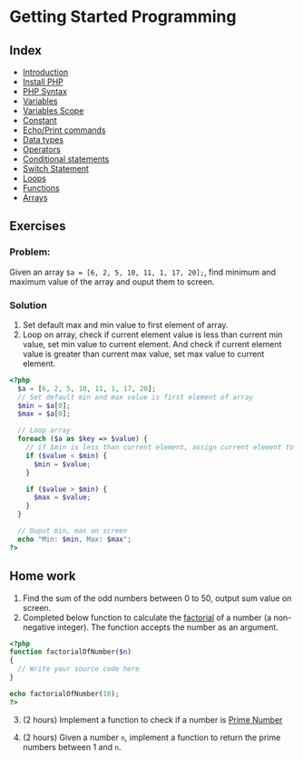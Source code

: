 # Getting Started Programming

## Index
- [Introduction](https://www.w3schools.com/php/php_intro.asp)
- [Install PHP](https://www.apachefriends.org/download.html)
- [PHP Syntax](https://www.w3schools.com/php/php_syntax.asp)
- [Variables](https://www.w3schools.com/php/php_variables.asp)
- [Variables Scope](https://www.w3schools.com/php/php_variables_scope.asp)
- [Constant](https://www.w3schools.com/php/php_constants.asp)
- [Echo/Print commands](https://www.w3schools.com/php/php_echo_print.asp)
- [Data types](https://www.w3schools.com/php/php_datatypes.asp)
- [Operators](https://www.w3schools.com/php/php_operators.asp)
- [Conditional statements](https://www.w3schools.com/php/php_if_else.asp)
- [Switch Statement](https://www.w3schools.com/php/php_switch.asp)
- [Loops](https://www.w3schools.com/php/php_looping.asp)
- [Functions](https://www.w3schools.com/php/php_functions.asp)
- [Arrays](https://www.w3schools.com/php/php_arrays.asp)

## Exercises

### Problem:

Given an array `$a = [6, 2, 5, 10, 11, 1, 17, 20];`, find minimum and maximum value of the array and ouput them to screen.

### Solution

1. Set default max and min value to first element of array.
2. Loop on array, check if current element value is less than current min value, set min value to current element. And check if current element value is greater than current max value, set max value to current element.

```php
<?php
  $a = [6, 2, 5, 10, 11, 1, 17, 20];
  // Set default min and max value is first element of array
  $min = $a[0];
  $max = $a[0];

  // Loop array
  foreach ($a as $key => $value) {
    // if $min is less than current element, assign current element to $min
    if ($value < $min) {
      $min = $value;
    }

    if ($value > $min) {
      $max = $value;
    }
  }

  // Ouput min, max on screen
  echo "Min: $min, Max: $max";
?>
```




## Home work
1. Find the sum of the odd numbers between 0 to 50, output sum value on screen.
2. Completed below function to calculate the [factorial](https://en.wikipedia.org/wiki/Factorial) of a number (a non-negative integer). The function accepts the number as an argument.

```php
<?php
function factorialOfNumber($n)
{
  // Write your source code here
}

echo factorialOfNumber(10);
?>
```

3. (2 hours) Implement a function to check if a number is [Prime Number](https://en.wikipedia.org/wiki/Prime_number)

4. (2 hours) Given a number `n`, implement a function to return the prime numbers between 1 and `n`.
